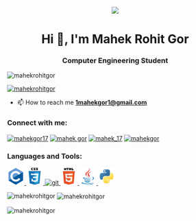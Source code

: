 <p align="center">
  <img src="https://user-images.githubusercontent.com/101034649/194537445-c06bf0b3-72c2-431f-877f-ebea59f9f19d.jpeg"/>
 </p>
<h1 align="center">Hi 👋, I'm Mahek Rohit Gor</h1>
<h3 align="center">Computer Engineering Student</h3>

<p align="left"> <img src="https://komarev.com/ghpvc/?username=mahekrohitgor&label=Profile%20views&color=0e75b6&style=flat" alt="mahekrohitgor" /> </p>

<p align="left"> <a href="https://github.com/ryo-ma/github-profile-trophy"><img src="https://github-profile-trophy.vercel.app/?username=mahekrohitgor" alt="mahekrohitgor" /></a> </p>

- 📫 How to reach me **1mahekgor1@gmail.com**

<h3 align="left">Connect with me:</h3>
<p align="left">
<a href="https://twitter.com/mahekgor17" target="blank"><img align="center" src="[https://raw.githubusercontent.com/rahuldkjain/github-profile-readme-generator/master/src/images/icons/Social/twitter.svg](https://icons8.com/icon/zXhRTdxWEKE5/twitter)" alt="mahekgor17" height="30" width="40" /></a>
<a href="https://linkedin.com/in/mahek gor" target="blank"><img align="center" src="https://raw.githubusercontent.com/rahuldkjain/github-profile-readme-generator/master/src/images/icons/Social/linked-in-alt.svg" alt="mahek gor" height="30" width="40" /></a>
<a href="https://www.codechef.com/users/mahek_17" target="blank"><img align="center" src="https://cdn.jsdelivr.net/npm/simple-icons@3.1.0/icons/codechef.svg" alt="mahek_17" height="30" width="40" /></a>
<a href="https://www.leetcode.com/mahekgor" target="blank"><img align="center" src="https://raw.githubusercontent.com/rahuldkjain/github-profile-readme-generator/master/src/images/icons/Social/leet-code.svg" alt="mahekgor" height="30" width="40" /></a>
</p>

<h3 align="left">Languages and Tools:</h3>
<p align="left"> <a href="https://www.cprogramming.com/" target="_blank" rel="noreferrer"> <img src="https://raw.githubusercontent.com/devicons/devicon/master/icons/c/c-original.svg" alt="c" width="40" height="40"/> </a> <a href="https://www.w3schools.com/css/" target="_blank" rel="noreferrer"> <img src="https://raw.githubusercontent.com/devicons/devicon/master/icons/css3/css3-original-wordmark.svg" alt="css3" width="40" height="40"/> </a> <a href="https://git-scm.com/" target="_blank" rel="noreferrer"> <img src="https://www.vectorlogo.zone/logos/git-scm/git-scm-icon.svg" alt="git" width="40" height="40"/> </a> <a href="https://www.w3.org/html/" target="_blank" rel="noreferrer"> <img src="https://raw.githubusercontent.com/devicons/devicon/master/icons/html5/html5-original-wordmark.svg" alt="html5" width="40" height="40"/> </a> <a href="https://www.java.com" target="_blank" rel="noreferrer"> <img src="https://raw.githubusercontent.com/devicons/devicon/master/icons/java/java-original.svg" alt="java" width="40" height="40"/> </a> <a href="https://www.python.org" target="_blank" rel="noreferrer"> <img src="https://raw.githubusercontent.com/devicons/devicon/master/icons/python/python-original.svg" alt="python" width="40" height="40"/> </a> </p>

<p><img align="left" src="https://github-readme-stats.vercel.app/api/top-langs?username=mahekrohitgor&show_icons=true&locale=en&layout=compact" alt="mahekrohitgor" /></p>

<p>&nbsp;<img align="center" src="https://github-readme-stats.vercel.app/api?username=mahekrohitgor&show_icons=true&locale=en" alt="mahekrohitgor" /></p>

<p><img align="center" src="https://github-readme-streak-stats.herokuapp.com/?user=mahekrohitgor&" alt="mahekrohitgor" /></p>
